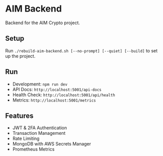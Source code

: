 # AIM Backend

Backend for the AIM Crypto project.

## Setup
Run `./rebuild-aim-backend.sh [--no-prompt] [--quiet] [--build]` to set up the project.

## Run
- Development: `npm run dev`
- API Docs: `http://localhost:5001/api-docs`
- Health Check: `http://localhost:5001/api/health`
- Metrics: `http://localhost:5001/metrics`

## Features
- JWT & 2FA Authentication
- Transaction Management
- Rate Limiting
- MongoDB with AWS Secrets Manager
- Prometheus Metrics
